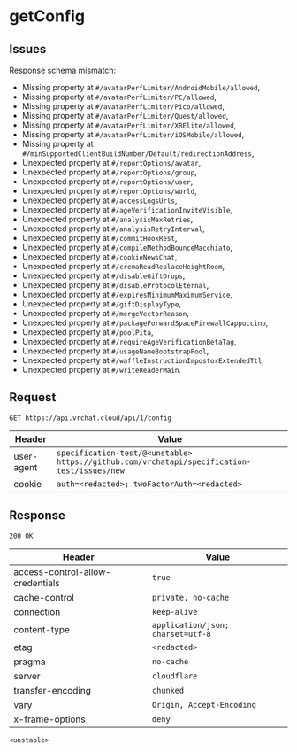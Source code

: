 # getConfig

## Issues
Response schema mismatch:
* Missing property at ``#/avatarPerfLimiter/AndroidMobile/allowed``,
* Missing property at ``#/avatarPerfLimiter/PC/allowed``,
* Missing property at ``#/avatarPerfLimiter/Pico/allowed``,
* Missing property at ``#/avatarPerfLimiter/Quest/allowed``,
* Missing property at ``#/avatarPerfLimiter/XRElite/allowed``,
* Missing property at ``#/avatarPerfLimiter/iOSMobile/allowed``,
* Missing property at ``#/minSupportedClientBuildNumber/Default/redirectionAddress``,
* Unexpected property at ``#/reportOptions/avatar``,
* Unexpected property at ``#/reportOptions/group``,
* Unexpected property at ``#/reportOptions/user``,
* Unexpected property at ``#/reportOptions/world``,
* Unexpected property at ``#/accessLogsUrls``,
* Unexpected property at ``#/ageVerificationInviteVisible``,
* Unexpected property at ``#/analysisMaxRetries``,
* Unexpected property at ``#/analysisRetryInterval``,
* Unexpected property at ``#/commitHookRest``,
* Unexpected property at ``#/compileMethodBounceMacchiato``,
* Unexpected property at ``#/cookieNewsChat``,
* Unexpected property at ``#/cremaReadReplaceHeightRoom``,
* Unexpected property at ``#/disableGiftDrops``,
* Unexpected property at ``#/disableProtocolEternal``,
* Unexpected property at ``#/expiresMinimumMaximumService``,
* Unexpected property at ``#/giftDisplayType``,
* Unexpected property at ``#/mergeVectorReason``,
* Unexpected property at ``#/packageForwardSpaceFirewallCappuccino``,
* Unexpected property at ``#/poolPita``,
* Unexpected property at ``#/requireAgeVerificationBetaTag``,
* Unexpected property at ``#/usageNameBootstrapPool``,
* Unexpected property at ``#/waffleInstructionImpostorExtendedTtl``,
* Unexpected property at ``#/writeReaderMain``.
## Request
`GET https://api.vrchat.cloud/api/1/config`

| Header | Value |
| ------ | ----- |
| user-agent | `specification-test/@<unstable> https://github.com/vrchatapi/specification-test/issues/new` |
| cookie | `auth=<redacted>; twoFactorAuth=<redacted>` |


## Response
`200 OK`

| Header | Value |
| ------ | ----- |
| access-control-allow-credentials | `true` |
| cache-control | `private, no-cache` |
| connection | `keep-alive` |
| content-type | `application/json; charset=utf-8` |
| etag | `<redacted>` |
| pragma | `no-cache` |
| server | `cloudflare` |
| transfer-encoding | `chunked` |
| vary | `Origin, Accept-Encoding` |
| x-frame-options | `deny` |

```jsonc
<unstable>
```
